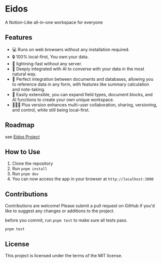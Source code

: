 # Eidos 

A Notion-Like all-in-one workspace for everyone

## Features

- 💻 Runs on web browsers without any installation required.
- 🔒 100% local-first, You own your data.
- 🚀 lightning-fast without any server. 
- 🤖 Deeply integrated with AI to converse with your data in the most natural way.
- 📄 Perfect integration between documents and databases, allowing you to reference data in any form, with features like summary calculation and note-taking.
- 🚀 Easily extensible, you can expand field types, document blocks, and AI functions to create your own unique workspace.
- 🧑‍🤝‍🧑 Plus version enhances multi-user collaboration, sharing, versioning, and control, while still being local-first.

## Roadmap

see [Eidos Project](https://github.com/users/mayneyao/projects/5)

## How to Use

1. Clone the repository
2. Run `pnpm install`
3. Run `pnpm dev`
4. You can now access the app in your browser at `http://localhost:3000`

## Contributions

Contributions are welcome! Please submit a pull request on GitHub if you'd like to suggest any changes or additions to the project.

before you commit, run `pnpm test` to make sure all tests pass.

```
pnpm test
```

## License

This project is licensed under the terms of the MIT license.

